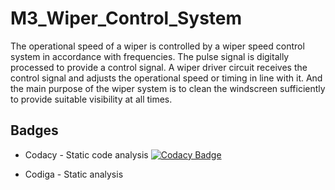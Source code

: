 # M3_Wiper_Control_System

The operational speed of a wiper is controlled by a wiper speed control system in accordance with frequencies. The pulse signal is digitally processed to provide a control signal. A wiper driver circuit receives the control signal and adjusts the operational speed or timing in line with it. And the main purpose of the wiper system is to clean the windscreen sufficiently to provide suitable visibility at all times. 

## Badges

* Codacy - Static code analysis
 [![Codacy Badge](https://app.codacy.com/project/badge/Grade/19da301344a34d71b88af20c06094d23)](https://www.codacy.com/gh/ArchithaKV/M3_Wiper_Control_System/dashboard?utm_source=github.com&amp;utm_medium=referral&amp;utm_content=ArchithaKV/M3_Wiper_Control_System&amp;utm_campaign=Badge_Grade)

* Codiga - Static analysis
